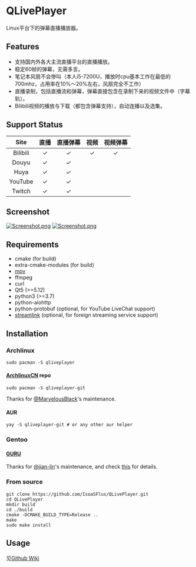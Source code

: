 # QLivePlayer
Linux平台下的弹幕直播播放器。

## Features
* 支持国内外各大主流直播平台的直播播放。
* 稳定60帧的弹幕，无需多言。
* 笔记本风扇不会惨叫（本人i5-7200U，播放时cpu基本工作在最低的700mhz，占用率在10%～20%左右，风扇完全不工作）
* 直播录制，包括直播流和弹幕，弹幕直接包含在录制下来的视频文件中（字幕轨）。
* Bilibili视频的播放与下载（都包含弹幕支持），自动连播以及选集。

## Support Status

|    Site    |   直播   |    直播弹幕    |   视频   |  视频弹幕   |
|:----------:|:----------:|:----------:|:----------:|:----------:|
| Bilibili | ✓ | ✓ | ✓ | ✓ |
| Douyu | ✓ | ✓ | |  |
| Huya | ✓ | ✓ | | |
| YouTube | ✓ | ✓ | | |
| Twitch | ✓ | ✓ | | |

## Screenshot
[![Screenshot.png](https://raw.githubusercontent.com/IsoaSFlus/QLivePlayer/master/pictures/s1.png)](https://raw.githubusercontent.com/IsoaSFlus/QLivePlayer/master/pictures/s1.png)
[![Screenshot.png](https://raw.githubusercontent.com/IsoaSFlus/QLivePlayer/master/pictures/s2.png)](https://raw.githubusercontent.com/IsoaSFlus/QLivePlayer/master/pictures/s2.png)

## Requirements
* cmake (for build)
* extra-cmake-modules (for build)
* [mpv](https://github.com/mpv-player/mpv)
* ffmpeg
* curl
* Qt5 (>=5.12)
* python3 (>=3.7)
* python-aiohttp
* python-protobuf (optional, for YouTube LiveChat support)
* [streamlink](https://streamlink.github.io/) (optional, for foreign streaming service support)

## Installation

### Archlinux

```
sudo pacman -S qliveplayer
```

#### [ArchlinuxCN](https://wiki.archlinux.org/index.php/Unofficial_user_repositories#archlinuxcn) repo

```
sudo pacman -S qliveplayer-git
```
Thanks for [@MarvelousBlack](https://github.com/MarvelousBlack)'s maintenance.

#### AUR
```
yay -S qliveplayer-git # or any other aur helper
```

### Gentoo

#### [GURU](https://wiki.gentoo.org/wiki/Project:GURU)
Thanks for [@jian-lin](https://github.com/jian-lin)'s maintenance, and check [this](https://github.com/IsoaSFlus/QLivePlayer/issues/14#issuecomment-739154154) for details.

### From source
```
git clone https://github.com/IsoaSFlus/QLivePlayer.git
cd QLivePlayer
mkdir build
cd ./build
cmake -DCMAKE_BUILD_TYPE=Release ..
make
sudo make install
```

## Usage
见[Github Wiki](https://github.com/IsoaSFlus/QLivePlayer/wiki)
